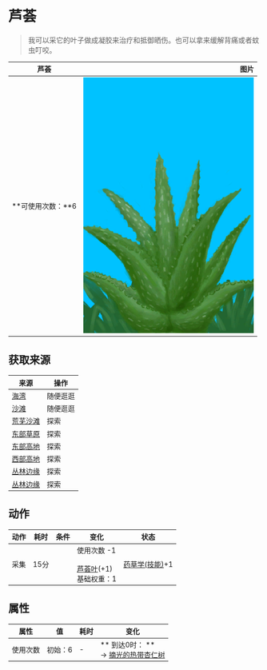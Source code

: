 # 芦荟  
> 我可以采它的叶子做成凝胶来治疗和抵御晒伤。也可以拿来缓解背痛或者蚊虫叮咬。  
  
  芦荟  |   图片   
 ----  |  ----:   
 **可使用次数：**6  |  ![](Sprite/AloeVera.png)   
  
## 获取来源  
来源  |  操作  
----  |  ----  
[海湾](Bay.md)  |  随便逛逛  
[沙滩](Beach.md)  |  随便逛逛  
[荒芜沙滩](DesolateBeach.md)  |  探索  
[东部草原](GrasslandsE.md)  |  探索  
[东部高地](HighlandsEastern.md)  |  探索  
[西部高地](HighlandsWestern.md)  |  探索  
[丛林边缘](Outskirts.md)  |  探索  
[丛林边缘](Outskirts.md)  |  探索  
## 动作  
动作  |  耗时  |  条件  |  变化  |  状态  
----  |  ----  |  ----  |  ----  |  ----  
采集<br>  |  15分  |    |  使用次数  -1<br><br>[芦荟叶](AloeVeraLeaf.md)(+1)<br>基础权重：1<br>  |  [药草学(技能)](Skill_Herbology.md)+1  
## 属性   
属性  |  值  |  耗时  |  变化  
----  |  ----  |  ----  |  ----  
使用次数  |  初始：6  |  -  |  ** 到达0时： **<br>→ [摘光的热带杏仁树](TropicalAlmondTreeCleared.md)  

